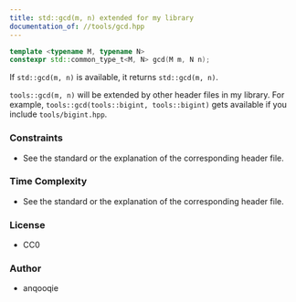 ```yaml
---
title: std::gcd(m, n) extended for my library
documentation_of: //tools/gcd.hpp
---
```


```cpp
template <typename M, typename N>
constexpr std::common_type_t<M, N> gcd(M m, N n);
```

If `std::gcd(m, n)` is available, it returns `std::gcd(m, n)`.

`tools::gcd(m, n)` will be extended by other header files in my library.
For example, `tools::gcd(tools::bigint, tools::bigint)` gets available if you include `tools/bigint.hpp`.

### Constraints
- See the standard or the explanation of the corresponding header file.

### Time Complexity
- See the standard or the explanation of the corresponding header file.

### License
- CC0

### Author
- anqooqie
